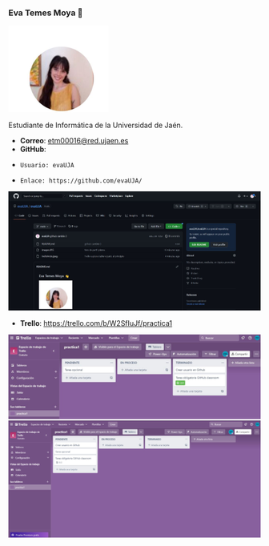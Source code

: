 ### Eva Temes Moya  👋
<img src='/imagen.JPG' width='200px'>

Estudiante de Informática de la Universidad de Jaén.
* **Correo**: etm00016@red.ujaen.es
* **GitHub**: 
*     Usuario: evaUJA
*     Enlace: https://github.com/evaUJA/
<img src='/GitHub.JPG' width='600px'>

* **Trello**: https://trello.com/b/W2SfIuJf/practica1
<img src='/trelloFinal.jpg' width='600px'>
<img src='/trelloInicio.jpeg' width='600px'>

<!--
**evaUJA/evaUJA** is a ✨ _special_ ✨ repository because its `README.md` (this file) appears on your GitHub profile.

Here are some ideas to get you started:

- 🔭 I’m currently working on ...
- 🌱 I’m currently learning ...
- 👯 I’m looking to collaborate on ...
- 🤔 I’m looking for help with ...
- 💬 Ask me about ...
- 📫 How to reach me: ...
- 😄 Pronouns: ...
- ⚡ Fun fact: ...
-->
